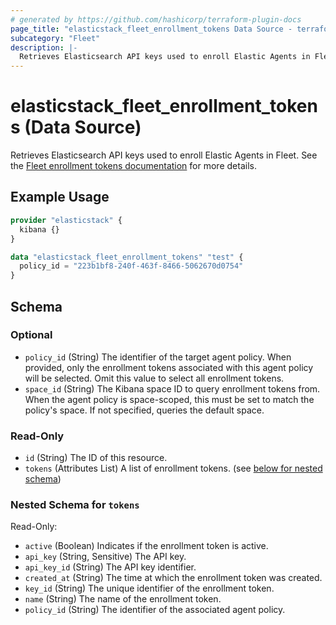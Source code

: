 ```yaml
---
# generated by https://github.com/hashicorp/terraform-plugin-docs
page_title: "elasticstack_fleet_enrollment_tokens Data Source - terraform-provider-elasticstack"
subcategory: "Fleet"
description: |-
  Retrieves Elasticsearch API keys used to enroll Elastic Agents in Fleet. See the Fleet enrollment tokens documentation https://www.elastic.co/guide/en/fleet/current/fleet-enrollment-tokens.html for more details.
---
```


# elasticstack_fleet_enrollment_tokens (Data Source)

Retrieves Elasticsearch API keys used to enroll Elastic Agents in Fleet. See the [Fleet enrollment tokens documentation](https://www.elastic.co/guide/en/fleet/current/fleet-enrollment-tokens.html) for more details.

## Example Usage

```terraform
provider "elasticstack" {
  kibana {}
}

data "elasticstack_fleet_enrollment_tokens" "test" {
  policy_id = "223b1bf8-240f-463f-8466-5062670d0754"
}
```

<!-- schema generated by tfplugindocs -->
## Schema

### Optional

- `policy_id` (String) The identifier of the target agent policy. When provided, only the enrollment tokens associated with this agent policy will be selected. Omit this value to select all enrollment tokens.
- `space_id` (String) The Kibana space ID to query enrollment tokens from. When the agent policy is space-scoped, this must be set to match the policy's space. If not specified, queries the default space.

### Read-Only

- `id` (String) The ID of this resource.
- `tokens` (Attributes List) A list of enrollment tokens. (see [below for nested schema](#nestedatt--tokens))

<a id="nestedatt--tokens"></a>
### Nested Schema for `tokens`

Read-Only:

- `active` (Boolean) Indicates if the enrollment token is active.
- `api_key` (String, Sensitive) The API key.
- `api_key_id` (String) The API key identifier.
- `created_at` (String) The time at which the enrollment token was created.
- `key_id` (String) The unique identifier of the enrollment token.
- `name` (String) The name of the enrollment token.
- `policy_id` (String) The identifier of the associated agent policy.
